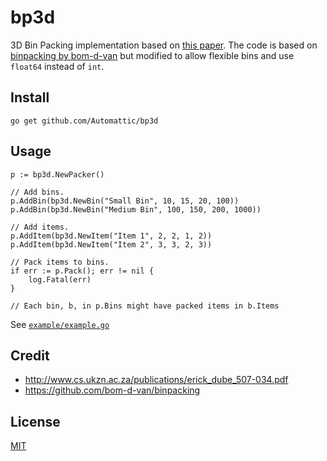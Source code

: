 bp3d
====

3D Bin Packing implementation based on [this paper](http://www.cs.ukzn.ac.za/publications/erick_dube_507-034.pdf). The code is based on [binpacking by bom-d-van](https://github.com/bom-d-van/binpacking) but
modified to allow flexible bins and use `float64` instead of `int`.

## Install

```
go get github.com/Automattic/bp3d
```

## Usage

```
p := bp3d.NewPacker()

// Add bins.
p.AddBin(bp3d.NewBin("Small Bin", 10, 15, 20, 100))
p.AddBin(bp3d.NewBin("Medium Bin", 100, 150, 200, 1000))

// Add items.
p.AddItem(bp3d.NewItem("Item 1", 2, 2, 1, 2))
p.AddItem(bp3d.NewItem("Item 2", 3, 3, 2, 3))

// Pack items to bins.
if err := p.Pack(); err != nil {
	log.Fatal(err)
}

// Each bin, b, in p.Bins might have packed items in b.Items
```

See [`example/example.go`](./example/example.go)

## Credit

* http://www.cs.ukzn.ac.za/publications/erick_dube_507-034.pdf
* https://github.com/bom-d-van/binpacking

## License

[MIT](./LICENSE)
